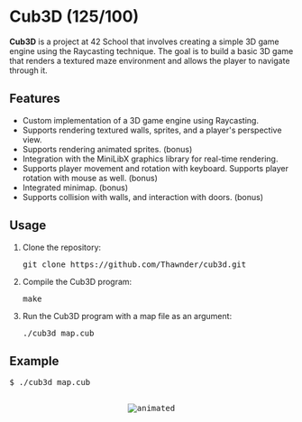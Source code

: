 # Cub3D (125/100)

**Cub3D** is a project at 42 School that involves creating a simple 3D game engine using the Raycasting technique. The goal is to build a basic 3D game that renders a textured maze environment and allows the player to navigate through it.

## Features
- Custom implementation of a 3D game engine using Raycasting.
- Supports rendering textured walls, sprites, and a player's perspective view.
- Supports rendering animated sprites. (bonus)
- Integration with the MiniLibX graphics library for real-time rendering.
- Supports player movement and rotation with keyboard. Supports player rotation with mouse as well. (bonus)
- Integrated minimap. (bonus)
- Supports collision with walls, and interaction with doors. (bonus)

## Usage
1. Clone the repository:
   <pre>
   git clone https://github.com/Thawnder/cub3d.git
   </pre>
2. Compile the Cub3D program:
   <pre>
   make
   </pre>
3. Run the Cub3D program with a map file as an argument:
   <pre>
   ./cub3d map.cub
   </pre>

## Example
<pre>
$ ./cub3d map.cub

<p align="center"> <img src="Cub3D.gif" alt="animated" /> </p>
